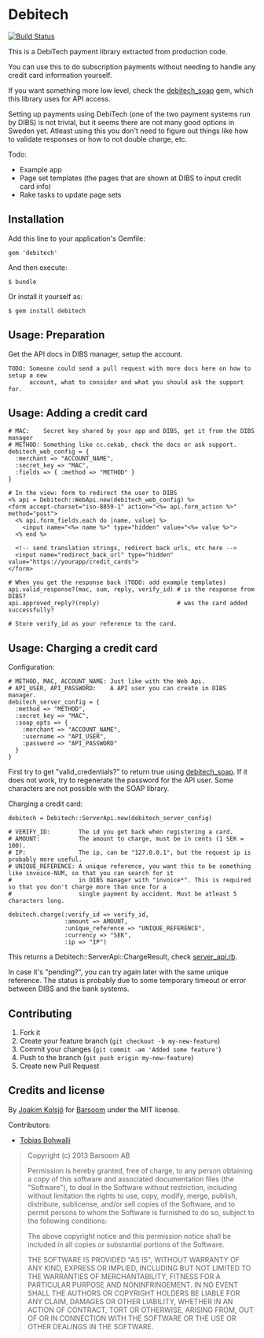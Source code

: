 # Debitech

[![Build Status](https://travis-ci.org/barsoom/debitech.png?branch=master)](https://travis-ci.org/barsoom/debitech)

This is a DebiTech payment library extracted from production code.

You can use this to do subscription payments without needing to handle any credit card information yourself.

If you want something more low level, check the [debitech_soap](https://github.com/joakimk/debitech_soap) gem, which this library uses for API access.

Setting up payments using DebiTech (one of the two payment systems run by DIBS) is not trivial,
but it seems there are not many good options in Sweden yet. Atleast using this you don't need to
figure out things like how to validate responses or how to not double charge, etc.

Todo:

* Example app
* Page set templates (the pages that are shown at DIBS to input credit card info)
* Rake tasks to update page sets

## Installation

Add this line to your application's Gemfile:

    gem 'debitech'

And then execute:

    $ bundle

Or install it yourself as:

    $ gem install debitech

## Usage: Preparation

Get the API docs in DIBS manager, setup the account.

    TODO: Someone could send a pull request with more docs here on how to setup a new
          account, what to consider and what you should ask the support for.

## Usage: Adding a credit card

    # MAC:    Secret key shared by your app and DIBS, get it from the DIBS manager
    # METHOD: Something like cc.cekab, check the docs or ask support.
    debitech_web_config = {
      :merchant => "ACCOUNT_NAME",
      :secret_key => "MAC",
      :fields => { :method => "METHOD" }
    }

    # In the view: form to redirect the user to DIBS
    <% api = Debitech::WebApi.new(debitech_web_config) %>
    <form accept-charset="iso-8859-1" action="<%= api.form_action %>" method="post">
      <% api.form_fields.each do |name, value| %>
        <input name="<%= name %>" type="hidden" value="<%= value %>">
      <% end %>

      <!-- send translation strings, redirect back urls, etc here -->
      <input name="redirect_back_url" type="hidden" value="https://yourapp/credit_cards">
    </form>

    # When you get the response back (TODO: add example templates)
    api.valid_response?(mac, sum, reply, verify_id) # is the response from DIBS?
    api.approved_reply?(reply)                      # was the card added successfully?

    # Store verify_id as your reference to the card.

## Usage: Charging a credit card

Configuration:

    # METHOD, MAC, ACCOUNT_NAME: Just like with the Web Api.
    # API_USER, API_PASSWORD:    A API user you can create in DIBS manager.
    debitech_server_config = {
      :method => "METHOD",
      :secret_key => "MAC",
      :soap_opts => {
        :merchant => "ACCOUNT_NAME",
        :username => "API_USER",
        :password => "API_PASSWORD"
      }
    }

First try to get "valid_credentials?" to return true using [debitech_soap](https://github.com/joakimk/debitech_soap). If it does not work, try to regenerate the password for the API user. Some characters are not possible with the SOAP library.

Charging a credit card:

    debitech = Debitech::ServerApi.new(debitech_server_config)

    # VERIFY_ID:        The id you get back when registering a card.
    # AMOUNT:           The amount to charge, must be in cents (1 SEK = 100).
    # IP:               The ip, can be "127.0.0.1", but the request ip is probably more useful.
    # UNIQUE_REFERENCE: A unique reference, you want this to be something like invoice-NUM, so that you can search for it
    #                   in DIBS manager with "invoice*". This is required so that you don't charge more than once for a
    #                   single payment by accident. Must be atleast 5 characters long.

    debitech.charge(:verify_id => verify_id,
                    :amount => AMOUNT,
                    :unique_reference => "UNIQUE_REFERENCE",
                    :currency => "SEK",
                    :ip => "IP")

This returns a Debitech::ServerApi::ChargeResult, check [server_api.rb](https://github.com/barsoom/debitech/blob/master/lib/debitech/server_api.rb).

In case it's "pending?", you can try again later with the same unique reference. The status is probably due to some temporary timeout or error between DIBS and the bank systems.

## Contributing

1. Fork it
2. Create your feature branch (`git checkout -b my-new-feature`)
3. Commit your changes (`git commit -am 'Added some feature'`)
4. Push to the branch (`git push origin my-new-feature`)
5. Create new Pull Request

## Credits and license

By [Joakim Kolsjö](https://github.com/joakimk) for [Barsoom](http://barsoom.se) under the MIT license.

Contributors:

* [Tobias Bohwalli](https://github.com/futhr)

>  Copyright (c) 2013 Barsoom AB
>
>  Permission is hereby granted, free of charge, to any person obtaining a copy
>  of this software and associated documentation files (the "Software"), to deal
>  in the Software without restriction, including without limitation the rights
>  to use, copy, modify, merge, publish, distribute, sublicense, and/or sell
>  copies of the Software, and to permit persons to whom the Software is
>  furnished to do so, subject to the following conditions:
>
>  The above copyright notice and this permission notice shall be included in
>  all copies or substantial portions of the Software.
>
>  THE SOFTWARE IS PROVIDED "AS IS", WITHOUT WARRANTY OF ANY KIND, EXPRESS OR
>  IMPLIED, INCLUDING BUT NOT LIMITED TO THE WARRANTIES OF MERCHANTABILITY,
>  FITNESS FOR A PARTICULAR PURPOSE AND NONINFRINGEMENT. IN NO EVENT SHALL THE
>  AUTHORS OR COPYRIGHT HOLDERS BE LIABLE FOR ANY CLAIM, DAMAGES OR OTHER
>  LIABILITY, WHETHER IN AN ACTION OF CONTRACT, TORT OR OTHERWISE, ARISING FROM,
>  OUT OF OR IN CONNECTION WITH THE SOFTWARE OR THE USE OR OTHER DEALINGS IN
>  THE SOFTWARE.
